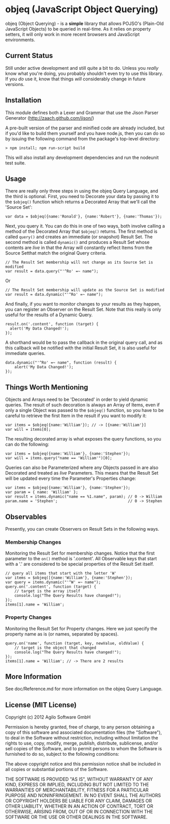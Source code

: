 # objeq (JavaScript Object Querying)

objeq (Object Querying) - is a **simple** library that allows POJSO's (Plain-Old JavaScript Objects) to be queried in real-time.  As it relies on property setters, it will only work in more recent browsers and JavaScript environments.

## Current Status

Still under active development and still quite a bit to do. Unless you *really* know what you're doing, you probably shouldn't even try to use this library.  If you *do* use it, know that things *will* considerably change in future versions.

## Installation

This module defines both a Lexer and Grammar that use the Jison Parser Generator (http://zaach.github.com/jison/)

A pre-built version of the parser and minified code are already included, but if you'd like to build them yourself and you have node.js, then you can do so by issuing the following command from the package's top-level directory:

    > npm install; npm run-script build

This will also install any development dependencies and run the nodeunit test suite.

## Usage

There are really only three steps in using the objeq Query Language, and the third is optional.  First, you need to Decorate your data by passing it to the `$objeq()` function which returns a Decorated Array that we'll call the 'Source Set':

    var data = $objeq({name:'Ronald'}, {name:'Robert'}, {name:'Thomas'});

Next, you query it.  You can do this in one of two ways, both involve calling a method of the Decorated Array that `$objeq()` returns.  The first method is called `query()` and creates an immediate (or snapshot) Result Set.  The second method is called `dynamic()` and produces a Result Set whose contents are *live* in that the Array will constantly reflect Items from the Source Setthat match the original Query criteria.

    // The Result Set membership will not change as its Source Set is modified
    var result = data.query("'^Ro' =~ name");

Or

    // The Result Set membership will update as the Source Set is modified
    var result = data.dynamic("'^Ro' =~ name");

And finally, if you want to monitor changes to your results as they happen, you can register an Observer on the Result Set.  Note that this really is only useful for the results of a Dynamic Query.

    result.on('.content', function (target) {
      alert('My Data Changed!');
    });

A shorthand would be to pass the callback in the original query call, and as this callback will be notified with the initial Result Set, it is also useful for immediate queries.

    data.dynamic("'^Ro' =~ name", function (result) {
        alert('My Data Changed!');
    });

## Things Worth Mentioning

Objects and Arrays need to be 'Decorated' in order to yield dynamic queries.  The result of such decoration is always an Array of Items, even if only a single Object was passed to the `$objeq()` function, so you have to be careful to retrieve the first Item in the result if you want to modify it:

    var items = $objeq({name:'William'}); // -> [{name:'William'}]
    var will = items[0];

The resulting decorated array is what exposes the query functions, so you can do the following:

    var items = $objeq({name:'William'}, {name:'Stephen'});
    var will = items.query("name == 'William'")[0];

Queries can also be Parameterized where any Objects passed in are also Decorated and treated as *live* Parameters.  This means that the Result Set will be updated every time the Parameter's Properties change:

    var items = $objeq({name:'William'}, {name:'Stephen'});
    var param = { name: 'William' };
    var result = items.dynamic("name == %1.name", param); // 0 -> William
    param.name = 'Stephen';                               // 0 -> Stephen

## Observables

Presently, you can create Observers on Result Sets in the following ways.

### Membership Changes
Monitoring the Result Set for membership changes.  Notice that the first parameter to the `on()` method is '.content'.  All Observable keys that start with a '.' are considered to be special properties of the Result Set itself.

    // query all items that start with the letter 'W'
    var items = $objeq([{name:'William'}, {name:'Stephen'});
    var query = items.dynamic("'^W' =~ name");
    query.on('.content', function (target) {
        // target is the array itself
        console.log("The Query Results have changed!");
    });
    items[1].name = 'William';

### Property Changes
Monitoring the Result Set for Property changes.  Here we just specify the property name as is (or names, separated by spaces).

    query.on('name', function (target, key, newValue, oldValue) {
        // target is the object that changed
        console.log("The Query Results have changed!");
    });
    items[1].name = 'William'; // -> There are 2 results

## More Information

See doc/Reference.md for more information on the objeq Query Language.

## License (MIT License)

Copyright (c) 2012 Agilo Software GmbH

Permission is hereby granted, free of charge, to any person
obtaining a copy of this software and associated documentation
files (the "Software"), to deal in the Software without
restriction, including without limitation the rights to use,
copy, modify, merge, publish, distribute, sublicense, and/or
sell copies of the Software, and to permit persons to whom the
Software is furnished to do so, subject to the following
conditions:

The above copyright notice and this permission notice shall be
included in all copies or substantial portions of the Software.

THE SOFTWARE IS PROVIDED "AS IS", WITHOUT WARRANTY OF ANY KIND,
EXPRESS OR IMPLIED, INCLUDING BUT NOT LIMITED TO THE WARRANTIES
OF MERCHANTABILITY, FITNESS FOR A PARTICULAR PURPOSE AND
NONINFRINGEMENT. IN NO EVENT SHALL THE AUTHORS OR COPYRIGHT
HOLDERS BE LIABLE FOR ANY CLAIM, DAMAGES OR OTHER LIABILITY,
WHETHER IN AN ACTION OF CONTRACT, TORT OR OTHERWISE, ARISING
FROM, OUT OF OR IN CONNECTION WITH THE SOFTWARE OR THE USE OR
OTHER DEALINGS IN THE SOFTWARE.
